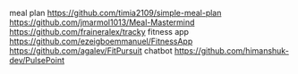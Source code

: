meal plan
https://github.com/timia2109/simple-meal-plan
https://github.com/jmarmol1013/Meal-Mastermind
https://github.com/fraineralex/tracky
fitness app
https://github.com/ezeigboemmanuel/FitnessApp
https://github.com/agalev/FitPursuit
chatbot
https://github.com/himanshuk-dev/PulsePoint
